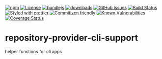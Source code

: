 [![npm](https://img.shields.io/npm/v/repository-provider-cli-support.svg)](https://www.npmjs.com/package/repository-provider-cli-support)
[![License](https://img.shields.io/badge/License-BSD%203--Clause-blue.svg)](https://opensource.org/licenses/BSD-3-Clause)
[![bundlejs](https://deno.bundlejs.com/?q=repository-provider-cli-support\&badge=detailed)](https://bundlejs.com/?q=repository-provider-cli-support)
[![downloads](http://img.shields.io/npm/dm/repository-provider-cli-support.svg?style=flat-square)](https://npmjs.org/package/repository-provider-cli-support)
[![GitHub Issues](https://img.shields.io/github/issues/arlac77/repository-provider-cli-support.svg?style=flat-square)](https://github.com/arlac77/repository-provider-cli-support/issues)
[![Build Status](https://img.shields.io/endpoint.svg?url=https%3A%2F%2Factions-badge.atrox.dev%2Farlac77%2Frepository-provider-cli-support%2Fbadge\&style=flat)](https://actions-badge.atrox.dev/arlac77/repository-provider-cli-support/goto)
[![Styled with prettier](https://img.shields.io/badge/styled_with-prettier-ff69b4.svg)](https://github.com/prettier/prettier)
[![Commitizen friendly](https://img.shields.io/badge/commitizen-friendly-brightgreen.svg)](http://commitizen.github.io/cz-cli/)
[![Known Vulnerabilities](https://snyk.io/test/github/arlac77/repository-provider-cli-support/badge.svg)](https://snyk.io/test/github/arlac77/repository-provider-cli-support)
[![Coverage Status](https://coveralls.io/repos/arlac77/repository-provider-cli-support/badge.svg)](https://coveralls.io/github/arlac77/repository-provider-cli-support)
# repository-provider-cli-support
helper functions for cli apps
